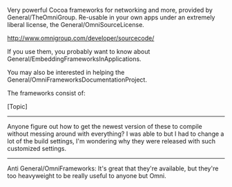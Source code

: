 

Very powerful Cocoa frameworks for networking and more, provided by General/TheOmniGroup.  Re-usable in your own apps under an extremely liberal license, the General/OmniSourceLicense.

http://www.omnigroup.com/developer/sourcecode/

If you use them, you probably want to know about General/EmbeddingFrameworksInApplications.

You may also be interested in helping the General/OmniFrameworksDocumentationProject.

The frameworks consist of:

[Topic]


----

Anyone figure out how to get the newest version of these to compile without messing around with everything? I was able to but I had to change a lot of the build settings, I'm wondering why they were released with such customized settings.

----

Anti General/OmniFrameworks: It's great that they're available, but they're too heavyweight to be really useful to anyone but Omni.